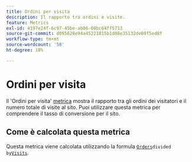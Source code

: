 ```yaml
---
title: Ordini per visita
description: Il rapporto tra ordini e visite.
feature: Metrics
exl-id: 4197e24f-6c97-45be-ab06-08bc64ff5713
source-git-commit: d095628e94a45221815b1d08e35132de09f5ed8f
workflow-type: tm+mt
source-wordcount: '58'
ht-degree: 18%

---
```


# Ordini per visita

Il &#39;Ordini per visita&#39; [metrica](overview.md) mostra il rapporto tra gli ordini dei visitatori e il numero totale di visite al sito. Puoi utilizzare questa metrica per comprendere il tasso di conversione per il sito.

## Come è calcolata questa metrica

Questa metrica viene calcolata utilizzando la formula [`Orders`](orders.md)` divided by `[`Visits`](visits.md).
